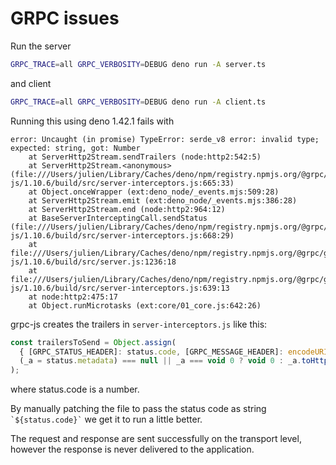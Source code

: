 # GRPC issues

Run the server

```bash
GRPC_TRACE=all GRPC_VERBOSITY=DEBUG deno run -A server.ts
```

and client

```bash
GRPC_TRACE=all GRPC_VERBOSITY=DEBUG deno run -A client.ts
```

Running this using deno 1.42.1 fails with

```
error: Uncaught (in promise) TypeError: serde_v8 error: invalid type; expected: string, got: Number
    at ServerHttp2Stream.sendTrailers (node:http2:542:5)
    at ServerHttp2Stream.<anonymous> (file:///Users/julien/Library/Caches/deno/npm/registry.npmjs.org/@grpc/grpc-js/1.10.6/build/src/server-interceptors.js:665:33)
    at Object.onceWrapper (ext:deno_node/_events.mjs:509:28)
    at ServerHttp2Stream.emit (ext:deno_node/_events.mjs:386:28)
    at ServerHttp2Stream.end (node:http2:964:12)
    at BaseServerInterceptingCall.sendStatus (file:///Users/julien/Library/Caches/deno/npm/registry.npmjs.org/@grpc/grpc-js/1.10.6/build/src/server-interceptors.js:668:29)
    at file:///Users/julien/Library/Caches/deno/npm/registry.npmjs.org/@grpc/grpc-js/1.10.6/build/src/server.js:1236:18
    at file:///Users/julien/Library/Caches/deno/npm/registry.npmjs.org/@grpc/grpc-js/1.10.6/build/src/server-interceptors.js:639:13
    at node:http2:475:17
    at Object.runMicrotasks (ext:core/01_core.js:642:26)
```

grpc-js creates the trailers in `server-interceptors.js` like this:

```javascript
const trailersToSend = Object.assign(
  { [GRPC_STATUS_HEADER]: status.code, [GRPC_MESSAGE_HEADER]: encodeURI(status.details) },
  (_a = status.metadata) === null || _a === void 0 ? void 0 : _a.toHttp2Headers()
);
```

where status.code is a number.

By manually patching the file to pass the status code as string `` `${status.code}` `` we get it to run a little better.

The request and response are sent successfully on the transport level, however the response is never delivered to the application.

